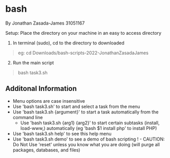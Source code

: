 # bash

By Jonathan Zasada-James
31051167

Setup: Place the directory on your machine in an easy to access directory

1. In terminal (sudo), cd to the directory to downloaded
> eg: cd Downloads/bash-scripts-2022-JonathanZasadaJames

2. Run the main script
> bash task3.sh

Additonal Information
---------------------
- Menu options are case insensitive
- Use 'bash task3.sh' to start and select a task from the menu
- Use 'bash task3.sh {argument}' to start a task automatically from the command line
    - Use 'bash task3.sh {arg1} {arg2}' to start certain subtasks (install, load-www,) automatically (eg 'bash $1 install php' to install PHP)
- Use 'bash task3.sh help' to see this help menu
- Use 'bash task3.sh demo' to see a demo of bash scripting
! - CAUTION: Do Not Use 'reset' unless you know what you are doing (will purge all packages, databases, and files)